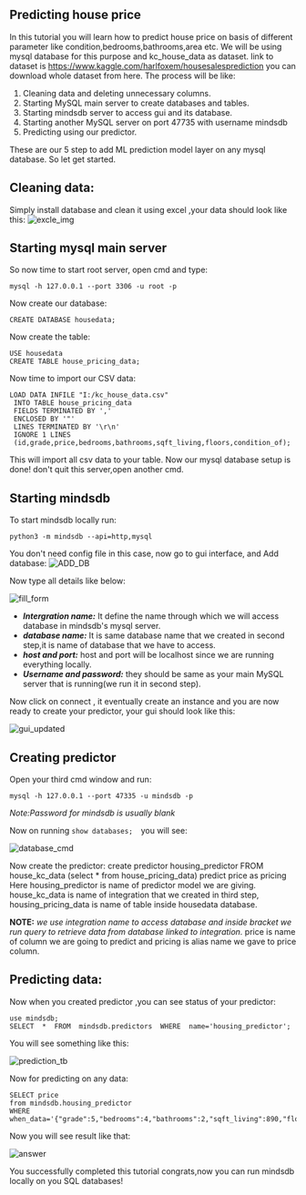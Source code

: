 ## Predicting house price
In this tutorial you will learn how to predict house price on basis of different parameter like condition,bedrooms,bathrooms,area etc. We will be using mysql database for this purpose and kc_house_data as dataset.
link to dataset is https://www.kaggle.com/harlfoxem/housesalesprediction you can download whole dataset from here.
The process will be like:

 1. Cleaning data and deleting unnecessary columns.
 2. Starting MySQL main server to create databases and tables.
 3. Starting mindsdb server to access gui and its database.
 5. Starting another MySQL server on port 47735 with username mindsdb
 7. Predicting using our predictor.

These are our 5 step to add ML prediction model layer on any mysql database. 
So let get started.

## Cleaning data:
Simply install database and clean it using excel ,your data should look like this:
![excle_img](https://user-images.githubusercontent.com/59201258/141510855-b8e2325a-361c-44c4-9fd8-8adfb6729602.PNG)


## Starting mysql main server
So now time to start root server, open cmd and type:

    mysql -h 127.0.0.1 --port 3306 -u root -p
   
   Now create our database:
   

    CREATE DATABASE housedata;
Now create the table:

    USE housedata
    CREATE TABLE house_pricing_data;
Now time to import our CSV data:

    LOAD DATA INFILE "I:/kc_house_data.csv"
     INTO TABLE house_pricing_data
     FIELDS TERMINATED BY ','
     ENCLOSED BY '"'
     LINES TERMINATED BY '\r\n'
     IGNORE 1 LINES
     (id,grade,price,bedrooms,bathrooms,sqft_living,floors,condition_of);

This will import all csv data to your table. Now our mysql database setup is done!
don't quit this server,open another cmd.

## Starting mindsdb 
To start mindsdb locally run:

    python3 -m mindsdb --api=http,mysql

You don't need config file in this case, now go to gui interface, and Add database:
![ADD_DB](https://user-images.githubusercontent.com/59201258/141510954-1ad712de-563a-477b-904c-c0c7a60e57e9.PNG)

Now type all details like below:

![fill_form](https://user-images.githubusercontent.com/59201258/141511055-0c7cedc7-d610-47a1-915c-2729e166bf91.PNG)


 - ***Intergration name:*** It define the name through which we will access database in mindsdb's mysql server.
 - ***database name:*** It is same database name that we created in second step,it is name of database that we have to access.
 - ***host and port:*** host and port will be localhost since we are running everything locally.
 - ***Username and password:*** they should be same as your main MySQL server that is running(we run it in second step).

Now click on connect , it eventually create an instance and you are now ready to create your predictor, your gui should look like this:

![gui_updated](https://user-images.githubusercontent.com/59201258/141511216-a316b3f2-ea11-4088-9706-892f7a405400.PNG)

## Creating predictor

Open your third cmd window and run:

    mysql -h 127.0.0.1 --port 47335 -u mindsdb -p 

*Note:Password for mindsdb is usually blank*

Now on running `show databases;  `you will see:

![database_cmd](https://user-images.githubusercontent.com/59201258/139728508-dff29fa4-ead8-463c-af2b-49172f7339ae.PNG)

Now create the predictor:
    create predictor housing_predictor
         FROM house_kc_data
         (select * from house_pricing_data) predict price as pricing
Here housing_predictor is name of predictor model we are giving. house_kc_data is name of integration that we created in third step, housing_pricing_data is name of table inside housedata database.

**NOTE:** *we use integration name to access database and inside bracket we run query to retrieve data from database linked to integration.*
price is name of column we are going to predict and pricing is alias name we gave to price column.

## Predicting data:
Now when you created predictor ,you can see status of your predictor:

    use mindsdb;
    SELECT  *  FROM  mindsdb.predictors  WHERE  name='housing_predictor';

You will see something like this:

![prediction_tb](https://user-images.githubusercontent.com/59201258/141511308-19d16dee-40ed-495a-94b6-becf26ae36ee.PNG)

Now for predicting on any data:
 

    SELECT price
    from mindsdb.housing_predictor
    WHERE when_data='{"grade":5,"bedrooms":4,"bathrooms":2,"sqft_living":890,"floors":1,"condition_of":3}';

Now you will see result like that:

![answer](https://user-images.githubusercontent.com/59201258/141511536-f18ad990-84c3-4c1b-97b6-2001bc5f0ddc.PNG)


You successfully completed this tutorial congrats,now you can run mindsdb locally on you SQL databases!
